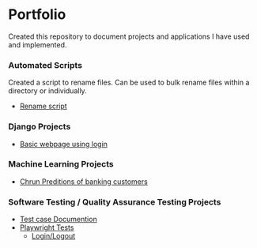 # Portfolio
Created this repository to document projects and applications I have used and implemented.

### Automated Scripts
Created a script to rename files. Can be used to bulk rename files within a directory or individually.
- [Rename script](automated_scripts/rename_files/)

### Django Projects
- [Basic webpage using login](django_website)

### Machine Learning Projects
- [Chrun Preditions of banking customers](machine_learning)

### Software Testing / Quality Assurance Testing Projects
- [Test case Documention](quality_assurance/documentation/)
- [Playwright Tests](quality_assurance/Playwright/)
    - [Login/Logout](quality_assurance/Playwright/tests/Login_logout_example_swag_labs.spec.js)